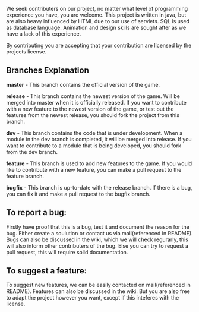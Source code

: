 We seek contributers on our project, no matter what level of programming experience you have, you are welcome. 
This project is written in java, but are also heavy influenced by HTML due to our use of servlets. SQL is used as database language.
Animation and design skills are sought after as we have a lack of this experience. 

By contributing you are accepting that your contribution are licensed by the projects license. 

Branches Explanation
----------------------
**master** - This branch contains the official version of the game.

**release** - This branch contains the newest version of the game. Will be merged into master when it is officially released. If you want to contribute with a new feature to the newest version of the game, or test out the features from the newest release, you should fork the project from this branch.

**dev** - This branch contains the code that is under development. When a module in the dev branch is completed, it will be merged into release. If you want to contribute to a module that is being developed, you should fork from the dev branch.

**feature** - This branch is used to add new features to the game. If you would like to contribute with a new feature, you can make a pull request to the feature branch.

**bugfix** - This branch is up-to-date with the release branch. If there is a bug, you can fix it and make a pull request to the bugfix branch.


To report a bug:
--------------------------------

Firstly have proof that this is a bug, test it and document the reason for the bug. Either create a soulution or contact us via mail(referenced in README). Bugs can also be discussed in the wiki, which we will check regurarly, this will also inform other contributers of the bug. Else you can try to request a pull request, this will require solid documentation.

To suggest a feature:
--------------------------------

To suggest new features, we can be easily contacted on mail(referenced in README). Features can also be discussed in the wiki. But you are also free to adapt the project however you want, except if this inteferes with the license. 
